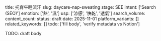 title: 托育午睡流汗
slug: daycare-nap-sweating
stage: SEE
intent: ['Search (SEO)']
emotion: ['熱', '濕']
usp: ['涼感', '快乾', '透氣']
search_volume: 
content_count: 
status: draft
date: 2025-11-01
platform_variants: []
related_keywords: []
todo: ['fill body', 'verify metadata vs Notion']

TODO: draft body
